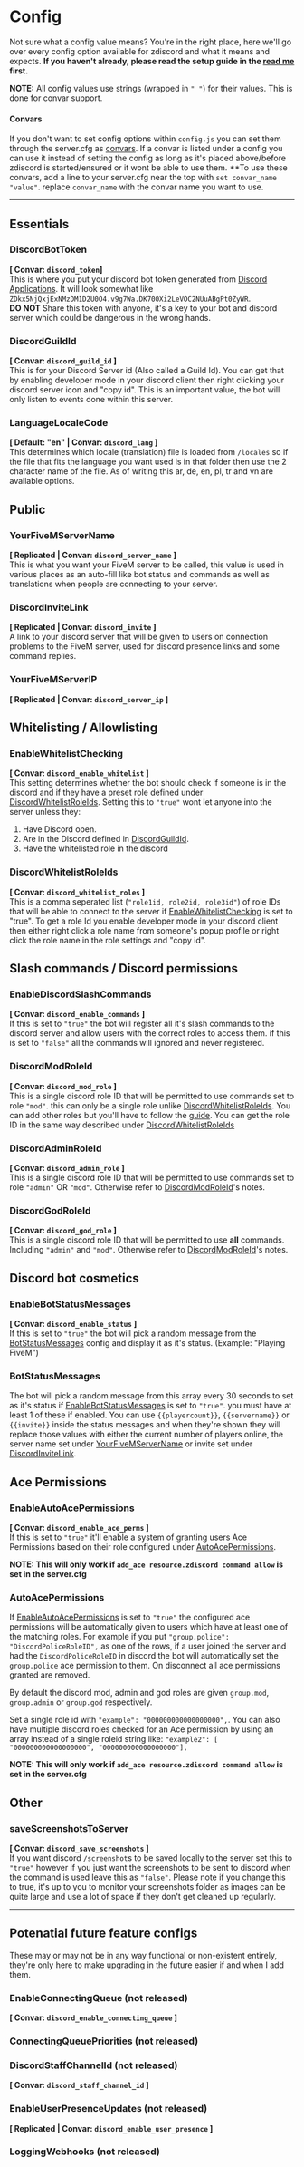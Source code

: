# Config

Not sure what a config value means? You're in the right place, here we'll go over every config option available for zdiscord and what it means and expects. **If you haven't already, please read the setup guide in the [read me](https://github.com/zfbx/zdiscord/blob/djs/readme.md#setup) first.**

**NOTE:** All config values use strings (wrapped in `" "`) for their values. This is done for convar support.

#### Convars
If you don't want to set config options within `config.js` you can set them through the server.cfg as [convars](https://docs.fivem.net/docs/scripting-reference/convars/#standard-convars). If a convar is listed under a config you can use it instead of setting the config as long as it's placed above/before zdiscord is started/ensured or it wont be able to use them. **To use these convars, add a line to your server.cfg near the top with `set convar_name "value"`. replace `convar_name` with the convar name you want to use.

---



## Essentials

### DiscordBotToken
**[ Convar: `discord_token`]**<br>
This is where you put your discord bot token generated from [Discord Applications](https://discord.com/developers/applications). It will look somewhat like `ZDkx5NjQxjExNMzDM1D2U0O4.v9g7Wa.DK700Xi2LeVOC2NUuABgPt0ZyWR`.
<br>**DO NOT** Share this token with anyone, it's a key to your bot and discord server which could be dangerous in the wrong hands.

### DiscordGuildId
**[ Convar: `discord_guild_id` ]**<br>
This is for your Discord Server id (Also called a Guild Id). You can get that by enabling developer mode in your discord client then right clicking your discord server icon and "copy id". This is an important value, the bot will only listen to events done within this server.

### LanguageLocaleCode
**[ Default: "en" | Convar: `discord_lang` ]**<br>
This determines which locale (translation) file is loaded from `/locales` so if the file that fits the language you want used is in that folder then use the 2 character name of the file. As of writing this ar, de, en, pl, tr and vn are available options.



## Public

### YourFiveMServerName
**[ Replicated | Convar: `discord_server_name` ]**<br>
This is what you want your FiveM server to be called, this value is used in various places as an auto-fill like bot status and commands as well as translations when people are connecting to your server.

### DiscordInviteLink
**[ Replicated | Convar: `discord_invite` ]**<br>
A link to your discord server that will be given to users on connection problems to the FiveM server, used for discord presence links and some command replies.

### YourFiveMServerIP
**[ Replicated | Convar: `discord_server_ip` ]**<br>



## Whitelisting / Allowlisting

### EnableWhitelistChecking
**[ Convar: `discord_enable_whitelist` ]**<br>
This setting determines whether the bot should check if someone is in the discord and if they have a preset role defined under [DiscordWhitelistRoleIds](#DiscordWhitelistRoleIds). Setting this to `"true"` wont let anyone into the server unless they:

1. Have Discord open.
2. Are in the Discord defined in [DiscordGuildId](#DiscordGuildId).
3. Have the whitelisted role in the discord

### DiscordWhitelistRoleIds
**[ Convar: `discord_whitelist_roles` ]**<br>
This is a comma seperated list (`"role1id, role2id, role3id"`) of role IDs that will be able to connect to the server if [EnableWhitelistChecking](#EnableWhitelistChecking) is set to "true". To get a role Id you enable developer mode in your discord client then either right click a role name from someone's popup profile or right click the role name in the role settings and "copy id".



## Slash commands / Discord permissions

### EnableDiscordSlashCommands
**[ Convar: `discord_enable_commands` ]**<br>
If this is set to `"true"` the bot will register all it's slash commands to the discord server and allow users with the correct roles to access them. if this is set to `"false"` all the commands will ignored and never registered.

### DiscordModRoleId
**[ Convar: `discord_mod_role` ]**<br>
This is a single discord role ID that will be permitted to use commands set to role `"mod"`. this can only be a single role unlike [DiscordWhitelistRoleIds](#DiscordWhitelistRoleIds). You can add other roles but you'll have to follow the [guide](https://zfbx.github.io/zdiscord/commands#add-permission-levels). You can get the role ID in the same way described under [DiscordWhitelistRoleIds](#DiscordWhitelistRoleIds)

### DiscordAdminRoleId
**[ Convar: `discord_admin_role` ]**<br>
This is a single discord role ID that will be permitted to use commands set to role `"admin"` OR `"mod"`. Otherwise refer to [DiscordModRoleId](#DiscordModRoleId)'s notes.

### DiscordGodRoleId
**[ Convar: `discord_god_role` ]**<br>
This is a single discord role ID that will be permitted to use **all** commands. Including `"admin"` and `"mod"`. Otherwise refer to [DiscordModRoleId](#DiscordModRoleId)'s notes.



## Discord bot cosmetics

### EnableBotStatusMessages
**[ Convar: `discord_enable_status` ]**<br>
If this is set to `"true"` the bot will pick a random message from the [BotStatusMessages](#BotStatusMessages) config and display it as it's status. (Example: "Playing FiveM")

### BotStatusMessages
The bot will pick a random message from this array every 30 seconds to set as it's status if [EnableBotStatusMessages](#EnableBotStatusMessages) is set to `"true"`. you must have at least 1 of these if enabled. You can use `{{playercount}}`, `{{servername}}` or `{{invite}}` inside the status messages and when they're shown they will replace those values with either the current number of players online, the server name set under [YourFiveMServerName](#YourFiveMServerName) or invite set under [DiscordInviteLink](#DiscordInviteLink).



## Ace Permissions

### EnableAutoAcePermissions
**[ Convar: `discord_enable_ace_perms` ]**<br>
If this is set to `"true"` it'll enable a system of granting users Ace Permissions based on their role configured under [AutoAcePermissions](#AutoAcePermissions).

**NOTE: This will only work if `add_ace resource.zdiscord command allow` is set in the server.cfg**

### AutoAcePermissions
If [EnableAutoAcePermissions](#EnableAutoAcePermissions) is set to `"true"` the configured ace permissions will be automatically given to users which have at least one of the matching roles. For example if you put `"group.police": "DiscordPoliceRoleID",` as one of the rows, if a user joined the server and had the `DiscordPoliceRoleID` in discord the bot will automatically set the `group.police` ace permission to them. On disconnect all ace permissions granted are removed.

By default the discord mod, admin and god roles are given `group.mod`, `group.admin` or `group.god` respectively.

Set a single role id with `"example": "000000000000000000",`. You can also have multiple discord roles checked for an Ace permission by using an array instead of a single roleid string like: `"example2": [ "000000000000000000", "000000000000000000"],`

**NOTE: This will only work if `add_ace resource.zdiscord command allow` is set in the server.cfg**



## Other

### saveScreenshotsToServer
**[ Convar: `discord_save_screenshots` ]**<br>
If you want discord `/screenshot`s to be saved locally to the server set this to `"true"` however if you just want the screenshots to be sent to discord when the command is used leave this as `"false"`. Please note if you change this to true, it's up to you to monitor your screenshots folder as images can be quite large and use a lot of space if they don't get cleaned up regularly.


---
## Potenatial future feature configs

These may or may not be in any way functional or non-existent entirely, they're only here to make upgrading in the future easier if and when I add them.

### EnableConnectingQueue (not released)
**[ Convar: `discord_enable_connecting_queue` ]**<br>

### ConnectingQueuePriorities (not released)

### DiscordStaffChannelId (not released)
**[ Convar: `discord_staff_channel_id` ]**<br>

### EnableUserPresenceUpdates (not released)
**[ Replicated | Convar: `discord_enable_user_presence` ]**<br>

### LoggingWebhooks (not released)
